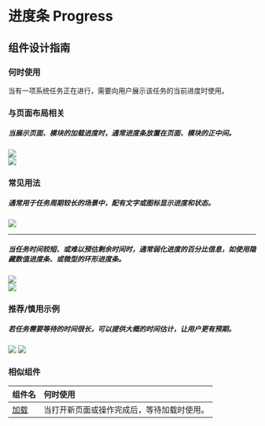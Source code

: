 # 进度条 Progress

## 组件设计指南

### 何时使用

当有一项系统任务正在进行，需要向用户展示该任务的当前进度时使用。

### 与页面布局相关

##### 当展示页面、模块的加载进度时，通常进度条放置在页面、模块的正中间。

<div class="legend">
  <div class="item">
    <img src="https://tdesign.gtimg.com/site/design/mobile-guide/progress/progress-1.png" />
  </div>

  <div class="item">
    <img src="https://tdesign.gtimg.com/site/design/mobile-guide/progress/progress-2.png" />
  </div>
</div>

### 常见用法

##### 通常用于任务周期较长的场景中，配有文字或图标显示进度和状态。

<div class="legend">
  <div class="item">
    <img src="https://tdesign.gtimg.com/site/design/mobile-guide/progress/progress-3.png" />
  </div>
</div>

<hr />

##### 当任务时间较短、或难以预估剩余时间时，通常弱化进度的百分比信息，如使用隐藏数值进度条、或微型的环形进度条。

<div class="legend">
  <div class="item">
    <img src="https://tdesign.gtimg.com/site/design/mobile-guide/progress/progress-4.png" />
  </div>

  <div class="item">
    <img src="https://tdesign.gtimg.com/site/design/mobile-guide/progress/progress-5.png" />
  </div>
</div>


### 推荐/慎用示例

##### 若任务需要等待的时间很长，可以提供大概的时间估计，让用户更有预期。

<div class="legend">
  <div class="item">
    <img src="https://tdesign.gtimg.com/site/design/mobile-guide/progress/progress-6.png" />
    <img class="tag" src="https://tdesign.gtimg.com/site/doc/good.png" />
  </div>
</div>


### 相似组件

| 组件名            | 何时使用                                   |
| :---------------- | :----------------------------------------- |
| [加载](./loading) | 当打开新页面或操作完成后，等待加载时使用。 |

